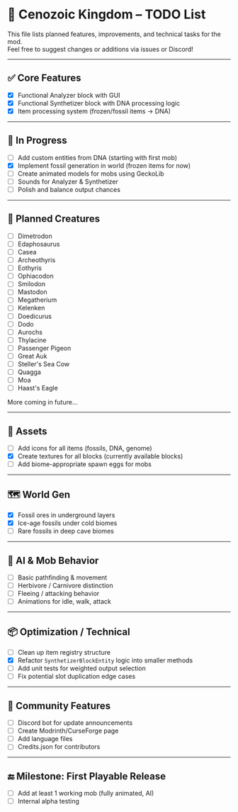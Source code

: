 # 🦣 Cenozoic Kingdom – TODO List

This file lists planned features, improvements, and technical tasks for the mod.  
Feel free to suggest changes or additions via issues or Discord!

---

## ✅ Core Features

- [x] Functional Analyzer block with GUI
- [x] Functional Synthetizer block with DNA processing logic
- [x] Item processing system (frozen/fossil items → DNA)

---

## 🔧 In Progress

- [ ] Add custom entities from DNA (starting with first mob)
- [x] Implement fossil generation in world (frozen items for now)
- [ ] Create animated models for mobs using GeckoLib
- [ ] Sounds for Analyzer & Synthetizer
- [ ] Polish and balance output chances

---

## 🧬 Planned Creatures

- [ ] Dimetrodon
- [ ] Edaphosaurus
- [ ] Casea
- [ ] Archeothyris
- [ ] Eothyris
- [ ] Ophiacodon
- [ ] Smilodon
- [ ] Mastodon
- [ ] Megatherium
- [ ] Kelenken
- [ ] Doedicurus
- [ ] Dodo
- [ ] Aurochs
- [ ] Thylacine
- [ ] Passenger Pigeon
- [ ] Great Auk
- [ ] Steller's Sea Cow
- [ ] Quagga
- [ ] Moa
- [ ] Haast's Eagle

More coming in future...

---

## 🎨 Assets

- [ ] Add icons for all items (fossils, DNA, genome)
- [x] Create textures for all blocks (currently available blocks)
- [ ] Add biome-appropriate spawn eggs for mobs

---

## 🗺 World Gen

- [x] Fossil ores in underground layers
- [x] Ice-age fossils under cold biomes
- [ ] Rare fossils in deep cave biomes

---

## 🧠 AI & Mob Behavior

- [ ] Basic pathfinding & movement
- [ ] Herbivore / Carnivore distinction
- [ ] Fleeing / attacking behavior
- [ ] Animations for idle, walk, attack

---

## 📦 Optimization / Technical

- [ ] Clean up item registry structure
- [x] Refactor `SynthetizerBlockEntity` logic into smaller methods
- [ ] Add unit tests for weighted output selection
- [ ] Fix potential slot duplication edge cases

---

## 📢 Community Features

- [ ] Discord bot for update announcements
- [ ] Create Modrinth/CurseForge page
- [ ] Add language files 
- [ ] Credits.json for contributors

---

## 🔚 Milestone: First Playable Release

- [ ] Add at least 1 working mob (fully animated, AI)
- [ ] Internal alpha testing
